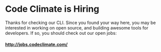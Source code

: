 # Code Climate is Hiring

Thanks for checking our CLI. Since you found your way here, you may be interested in working on open source, and building awesome tools for developers. If so, you should check out our open jobs:

#### http://jobs.codeclimate.com/

